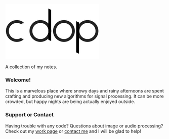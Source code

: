 
![A collection of my notes](/logo_plain.png)

A collection of my notes.

### Welcome!
This is a marvelous place where snowy days and rainy afternoons are spent crafting and producing new algorithms for signal processing. It can be more crowded, but happy nights are being actually enjoyed outside.

### Support or Contact
Having trouble with any code? Questions about image or audio processing? Check out my [work page](https://https://www.hsu-hh.de/ant/obaldia) or [contact me](carlosa@deobaldia.com) and I will be glad to help!
